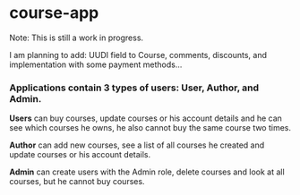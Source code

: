 # course-app
Note: This is still a work in progress. 

I am planning to add: UUDI field to Course, comments, discounts, and implementation with some payment methods...

### Applications contain 3 types of users: **User**, **Author**, and **Admin**. 

**Users** can buy courses, update courses or his account details and he can see which courses he owns, he also cannot buy the same course two times.

**Author** can add new courses, see a list of all courses he created and update courses or his account details.

**Admin** can create users with the Admin role, delete courses and look at all courses, but he cannot buy courses.

